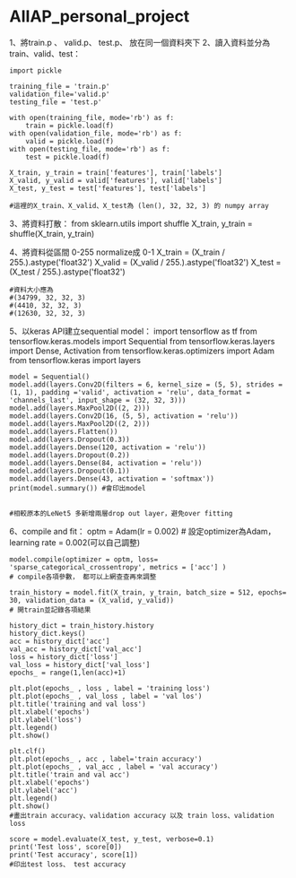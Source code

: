 # AIIAP_personal_project

  1、將train.p 、  valid.p、 test.p、 放在同一個資料夾下
  2、讀入資料並分為train、valid、test：
  
    import pickle
    
    training_file = 'train.p'
    validation_file='valid.p'
    testing_file = 'test.p'

    with open(training_file, mode='rb') as f:
        train = pickle.load(f)
    with open(validation_file, mode='rb') as f:
        valid = pickle.load(f)
    with open(testing_file, mode='rb') as f:
        test = pickle.load(f)

    X_train, y_train = train['features'], train['labels']
    X_valid, y_valid = valid['features'], valid['labels']
    X_test, y_test = test['features'], test['labels']
    
    #這裡的X_train、X_valid、X_test為 (len(), 32, 32, 3) 的 numpy array
    
  
  3、將資料打散：
    from sklearn.utils import shuffle
    X_train, y_train = shuffle(X_train, y_train)
  
  4、將資料從區間 0-255 normalize成 0-1
    X_train = (X_train / 255.).astype('float32')
    X_valid = (X_valid / 255.).astype('float32')
    X_test  = (X_test  / 255.).astype('float32')
    
    #資料大小應為
    #(34799, 32, 32, 3)
    #(4410, 32, 32, 3)
    #(12630, 32, 32, 3)
    
    
  5、以keras API建立sequential model：
    import tensorflow as tf
    from tensorflow.keras.models import Sequential
    from tensorflow.keras.layers import Dense, Activation
    from tensorflow.keras.optimizers import Adam
    from tensorflow.keras import layers

    model = Sequential()
    model.add(layers.Conv2D(filters = 6, kernel_size = (5, 5), strides = (1, 1), padding ='valid', activation = 'relu', data_format = 'channels_last', input_shape = (32, 32, 3)))
    model.add(layers.MaxPool2D((2, 2)))
    model.add(layers.Conv2D(16, (5, 5), activation = 'relu'))
    model.add(layers.MaxPool2D((2, 2)))
    model.add(layers.Flatten())
    model.add(layers.Dropout(0.3))
    model.add(layers.Dense(120, activation = 'relu'))
    model.add(layers.Dropout(0.2))
    model.add(layers.Dense(84, activation = 'relu'))
    model.add(layers.Dropout(0.1))
    model.add(layers.Dense(43, activation = 'softmax'))
    print(model.summary()) #會印出model
    
    
    #相較原本的LeNet5 多新增兩層drop out layer，避免over fitting
    
    
  6、compile and fit：
    optm = Adam(lr = 0.002) 
    # 設定optimizer為Adam， learning rate = 0.002(可以自己調整)
    
    model.compile(optimizer = optm, loss= 'sparse_categorical_crossentropy', metrics = ['acc'] )
    # compile各項參數， 都可以上網查查再來調整
    
    train_history = model.fit(X_train, y_train, batch_size = 512, epochs= 30, validation_data = (X_valid, y_valid))
    # 開train並記錄各項結果
    
    history_dict = train_history.history
    history_dict.keys()
    acc = history_dict['acc']
    val_acc = history_dict['val_acc']
    loss = history_dict['loss']
    val_loss = history_dict['val_loss']
    epochs_ = range(1,len(acc)+1)

    plt.plot(epochs_ , loss , label = 'training loss')
    plt.plot(epochs_ , val_loss , label = 'val los')
    plt.title('training and val loss')
    plt.xlabel('epochs')
    plt.ylabel('loss')
    plt.legend()
    plt.show()

    plt.clf()
    plt.plot(epochs_ , acc , label='train accuracy')
    plt.plot(epochs_ , val_acc , label = 'val accuracy')
    plt.title('train and val acc')
    plt.xlabel('epochs')
    plt.ylabel('acc')
    plt.legend()
    plt.show()
    #畫出train accuracy、validation accuracy 以及 train loss、validation loss
    
    score = model.evaluate(X_test, y_test, verbose=0.1)
    print('Test loss', score[0])
    print('Test accuracy', score[1])
    #印出test loss、 test accuracy
  
